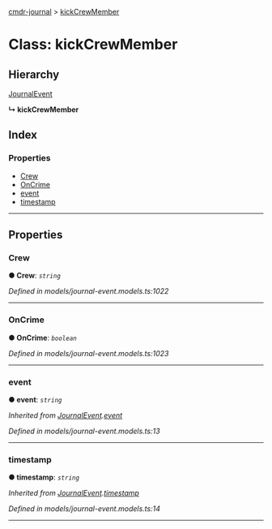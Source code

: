 [cmdr-journal](../README.md) > [kickCrewMember](../classes/kickcrewmember.md)



# Class: kickCrewMember

## Hierarchy


 [JournalEvent](journalevent.md)

**↳ kickCrewMember**







## Index

### Properties

* [Crew](kickcrewmember.md#crew)
* [OnCrime](kickcrewmember.md#oncrime)
* [event](kickcrewmember.md#event)
* [timestamp](kickcrewmember.md#timestamp)



---
## Properties
<a id="crew"></a>

###  Crew

**●  Crew**:  *`string`* 

*Defined in models/journal-event.models.ts:1022*





___

<a id="oncrime"></a>

###  OnCrime

**●  OnCrime**:  *`boolean`* 

*Defined in models/journal-event.models.ts:1023*





___

<a id="event"></a>

###  event

**●  event**:  *`string`* 

*Inherited from [JournalEvent](journalevent.md).[event](journalevent.md#event)*

*Defined in models/journal-event.models.ts:13*





___

<a id="timestamp"></a>

###  timestamp

**●  timestamp**:  *`string`* 

*Inherited from [JournalEvent](journalevent.md).[timestamp](journalevent.md#timestamp)*

*Defined in models/journal-event.models.ts:14*





___


